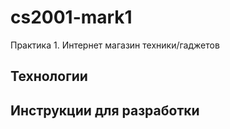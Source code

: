 # cs2001-mark1
Практика 1. Интернет магазин техники/гаджетов

## Технологии

## Инструкции для разработки
